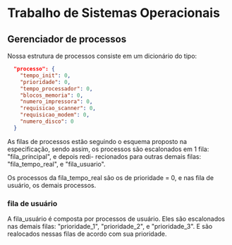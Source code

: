 # Trabalho de Sistemas Operacionais

## Gerenciador de processos

Nossa estrutura de processos consiste em um dicionário do tipo:
```json
  "processo": {
    "tempo_init": 0,
    "prioridade": 0,
    "tempo_processador": 0,
    "blocos_memoria": 0,
    "numero_impressora": 0,
    "requisicao_scanner": 0,
    "requisicao_modem": 0,
    "numero_disco": 0
  }
```
As filas de processos estão seguindo o esquema proposto na especificação, sendo
assim, os processos são escalonados em 1 fila: "fila_principal", e depois redi-
recionados para outras demais filas: "fila_tempo_real", e "fila_usuario".

Os processos da fila_tempo_real são os de prioridade = 0, e nas fila de usuário,
os demais processos.

### fila de usuário
A fila_usuário é composta por processos de usuário. Eles são escalonados nas demais
filas: "prioridade_1", "prioridade_2", e "prioridade_3". E são realocados nessas filas
de acordo com sua prioridade.
